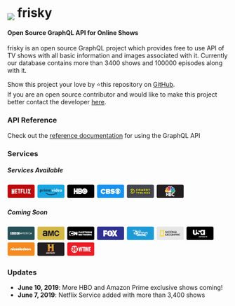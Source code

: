 <h1>
<img src="https://prabhuomkar.github.io/frisky/assets/favicons/android-icon-36x36.png" style="vertical-align:sub">
frisky
</h1>

#### Open Source GraphQL API for Online Shows
frisky is an open source GraphQL project which provides free to use API of TV shows with all basic information and images associated with it. Currently our database contains more than 3400 shows and 100000 episodes along with it.  
  
Show this project your love by ⭐️this repository on [GitHub](https://github.com/prabhuomkar/frisky).  
If you are an open source contributor and would like to make this project better contact the developer [here](mailto:prabhuomkar@yandex.com).

### API Reference
Check out the [reference documentation](overview.md) for using the GraphQL API

### Services
##### Services Available
<img src="assets/providers/netflix.svg" alt="Netflix" width="64"/>
<img src="assets/providers/amazon_prime.svg" alt="Amazon Prime" width="64"/>
<img src="assets/providers/hbo.svg" alt="HBO" width="64"/>
<img src="assets/providers/cbs.svg" alt="CBS" width="64"/>
<img src="assets/providers/comedy_central.svg" alt="Comedy Central" width="64"/>
<img src="assets/providers/nbc.svg" alt="NBC" width="64"/>

##### Coming Soon
<img src="assets/providers/bbc_america.svg" alt="BBC America" width="64"/>
<img src="assets/providers/amc.svg" alt="AMC" width="64"/>
<img src="assets/providers/cartoon_network.svg" alt="Cartoon Network" width="64"/>
<img src="assets/providers/fox.svg" alt="FOX" width="64"/>
<img src="assets/providers/disney.svg" alt="Disney Channel" width="64"/>
<img src="assets/providers/nat_geo.svg" alt="National Geographic" width="64"/>
<img src="assets/providers/usa.svg" alt="USA Network" width="64"/>
<img src="assets/providers/nick.svg" alt="Nickelodeon" width="64"/>
<img src="assets/providers/history.svg" alt="History TV" width="64"/>
<img src="assets/providers/showtime.svg" alt="Showtime" width="64"/>

### Updates

- **June 10, 2019**: More HBO and Amazon Prime exclusive shows coming!
- **June 7, 2019**: Netflix Service added with more than 3,400 shows

